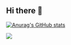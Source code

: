 ## Hi there 👋


[![Anurag's GitHub stats](https://github-readme-stats.vercel.app/api?username=lxzLocus)](https://github.com/anuraghazra/github-readme-stats)

![](https://github-readme-stats.vercel.app/api/top-langs/?username=lxzLocus&layout=compact&theme=dracula)


<!--
**lxzLocus/lxzLocus** is a ✨ _special_ ✨ repository because its `README.md` (this file) appears on your GitHub profile.

Here are some ideas to get you started:

- 🔭 I’m currently working on ...
- 🌱 I’m currently learning ...
- 👯 I’m looking to collaborate on ...
- 🤔 I’m looking for help with ...
- 💬 Ask me about ...
- 📫 How to reach me: ...
- 😄 Pronouns: ...
- ⚡ Fun fact: ...
-->
